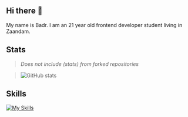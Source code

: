 ## Hi there 👋

<!--
**iBadr49/iBadr49** is a ✨ _special_ ✨ repository because its `README.md` (this file) appears on your GitHub profile.

Here are some ideas to get you started:

- 🔭 I’m currently working on ...
- 🌱 I’m currently learning ...
- 👯 I’m looking to collaborate on ...
- 🤔 I’m looking for help with ...
- 💬 Ask me about ...
- 📫 How to reach me: ...
- 😄 Pronouns: ...
- ⚡ Fun fact: ...
-->


My name is Badr. I am an 21 year old frontend developer student living in Zaandam.
 
## Stats
 
> _Does not include (stats) from forked repositories_
 
> ![GitHub stats](https://github-readme-stats.vercel.app/api?username=iBadr49&show_icons=true&theme) <!-- &theme=tokyonight -->
 
 
## Skills
 
[![My Skills](https://skillicons.dev/icons?i=html,css,js,svelte,nuxt&perline=5)](https://skillicons.dev)
 
 
